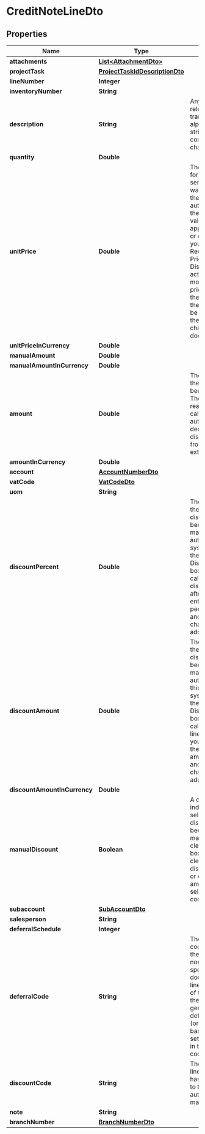 
# CreditNoteLineDto

## Properties
Name | Type | Description | Notes
------------ | ------------- | ------------- | -------------
**attachments** | [**List&lt;AttachmentDto&gt;**](AttachmentDto.md) |  |  [optional]
**projectTask** | [**ProjectTaskIdDescriptionDto**](ProjectTaskIdDescriptionDto.md) |  |  [optional]
**lineNumber** | **Integer** |  |  [optional]
**inventoryNumber** | **String** |  |  [optional]
**description** | **String** | Any comments relevant to the transaction. The alphanumeric string may contain up to 30 characters. |  [optional]
**quantity** | **Double** |  |  [optional]
**unitPrice** | **Double** | The unit price set for the item or service. If you want to update the unit price  automatically to the current value(that is, the applicable sales or default price),  you can use the Recalculate Prices and Discounts action.If you have modified  the unit price and saved the document, the value will not be updated by the  system if you change the document date. |  [optional]
**unitPriceInCurrency** | **Double** |  |  [optional]
**manualAmount** | **Double** |  |  [optional]
**manualAmountInCurrency** | **Double** |  |  [optional]
**amount** | **Double** | The amount after the discount has been applied. The value of this read-only box  is calculated automatically by deducting the discount amount from the extended price. |  [optional]
**amountInCurrency** | **Double** |  |  [optional]
**account** | [**AccountNumberDto**](AccountNumberDto.md) |  |  [optional]
**vatCode** | [**VatCodeDto**](VatCodeDto.md) |  |  [optional]
**uom** | **String** |  |  [optional]
**discountPercent** | **Double** | The percent of the line-level discount that has been applied manually or  automatically.The system selects the Manual Discount check box and  calculates the discount amount after you have entered the percent manually and  saved your changes or added a new line. |  [optional]
**discountAmount** | **Double** | The amount of the line-level discount that has been applied manually or  automatically to this line.The system selects the Manual Discount check box  and calculates the line amount after you have entered the discount amount  manually and save your changes or added a new line. |  [optional]
**discountAmountInCurrency** | **Double** |  |  [optional]
**manualDiscount** | **Boolean** | A check box that indicates (if selected) that the discount has been applied  manually.If you clear the check box, the system clears entered discount percent,  or discount amount, or selected discount code. |  [optional]
**subaccount** | [**SubAccountDto**](SubAccountDto.md) |  |  [optional]
**salesperson** | **String** |  |  [optional]
**deferralSchedule** | **Integer** |  |  [optional]
**deferralCode** | **String** | The deferral code assigned to the stock item or non-stock item specified in this  document line.Upon release of the document, the system generates a deferral  schedule (or schedules) based on the settings defined in this deferral code. |  [optional]
**discountCode** | **String** | The code of the line discount that has been applied to this line automatically or manually. |  [optional]
**note** | **String** |  |  [optional]
**branchNumber** | [**BranchNumberDto**](BranchNumberDto.md) |  |  [optional]



